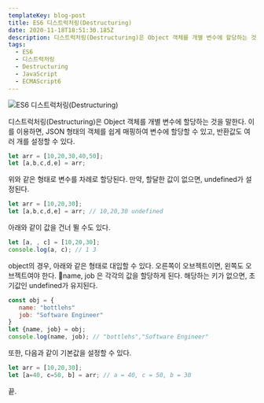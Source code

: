 ```yaml
---
templateKey: blog-post
title: ES6 디스트럭처링(Destructuring)
date: 2020-11-18T18:51:30.185Z
description: 디스트럭처링(Destructuring)은 Object 객체를 개별 변수에 할당하는 것을 말한다. 이를 이용하면, JSON 형태의 객체를 쉽게 매핑하여 변수에 할당할 수 있고, 반환값도 여러 개를 설정할 수 있다.
tags:
  - ES6
  - 디스트럭처링
  - Destructuring
  - JavaScript
  - ECMAScript6
---
```

![ES6 디스트럭처링(Destructuring)](/assets/es6.png "ES6 디스트럭처링(Destructuring)")

디스트럭처링(Destructuring)은 Object 객체를 개별 변수에 할당하는 것을 말한다. 이를 이용하면, JSON 형태의 객체를 쉽게 매핑하여 변수에 할당할 수 있고, 반환값도 여러 개를 설정할 수 있다.

```javascript
let arr = [10,20,30,40,50];
let [a,b,c,d,e] = arr;
```

위와 같은 형태로 변수를 차례로 할당된다. 만약, 할달한 값이 없으면, undefined가 설정된다.

```javascript
let arr = [10,20,30];
let [a,b,c,d,e] = arr; // 10,20,30 undefined
```

아래와 같이 값을 건너 뛸 수도 있다.

```javascript
let [a, , c] = [10,20,30];
console.log(a, c); // 1 3
```

object의 경우, 아래와 같은 형태로 대입할 수 있다. 오른쪽이 오브젝트이면, 왼쪽도 오브젝트여야 한다. name, job 은 각각의 값을 할당하게 된다. 해당하는 키가 없으면, 초기값인 undefined가 유지된다.

```javascript
const obj = {
   name: "bottlehs"
   job: "Software Engineer"
}
let {name, job} = obj;
console.log(name, job); // "bottlehs","Software Engineer"
```

또한, 다음과 같이 기본값을 설정할 수 있다.

```javascript
let arr = [10,20,30];
let [a=40, c=50, b] = arr; // a = 40, c = 50, b = 30
```

끝.
